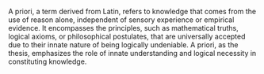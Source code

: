 

A priori, a term derived from Latin, refers to knowledge that comes from the use of reason alone, independent of sensory experience or empirical evidence. It encompasses the principles, such as mathematical truths, logical axioms, or philosophical postulates, that are universally accepted due to their innate nature of being logically undeniable. A priori, as the thesis, emphasizes the role of innate understanding and logical necessity in constituting knowledge.

